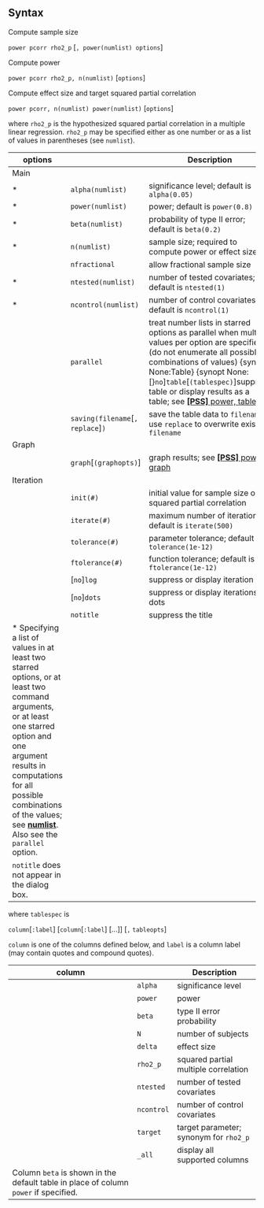 ## Syntax

Compute sample size

`power pcorr rho2_p` \[`, power(numlist) options`\]

Compute power

`power pcorr rho2_p, n(numlist)` \[`options`\]

Compute effect size and target squared partial correlation

`power pcorr, n(numlist) power(numlist)` \[`options`\]

where `rho2_p` is the hypothesized squared partial correlation in a
multiple linear regression. `rho2_p` may be specified either as one
number or as a list of values in parentheses (see `numlist`).

| options                                                                                                                                                                                                                                                                                                                                                   |                                       | Description                                                                                                                                                                                                                                                                                                                                                                                   |
|-----------------------------------------------------------------------------------------------------------------------------------------------------------------------------------------------------------------------------------------------------------------------------------------------------------------------------------------------------------|---------------------------------------|-----------------------------------------------------------------------------------------------------------------------------------------------------------------------------------------------------------------------------------------------------------------------------------------------------------------------------------------------------------------------------------------------|
| Main                                                                                                                                                                                                                                                                                                                                                      |                                       |                                                                                                                                                                                                                                                                                                                                                                                               |
| \*                                                                                                                                                                                                                                                                                                                                                        | `alpha(numlist)`                      | significance level; default is `alpha(0.05)`                                                                                                                                                                                                                                                                                                                                                  |
| \*                                                                                                                                                                                                                                                                                                                                                        | `power(numlist)`                      | power; default is `power(0.8)`                                                                                                                                                                                                                                                                                                                                                                |
| \*                                                                                                                                                                                                                                                                                                                                                        | `beta(numlist)`                       | probability of type II error; default is `beta(0.2)`                                                                                                                                                                                                                                                                                                                                          |
| \*                                                                                                                                                                                                                                                                                                                                                        | `n(numlist)`                          | sample size; required to compute power or effect size                                                                                                                                                                                                                                                                                                                                         |
|                                                                                                                                                                                                                                                                                                                                                           | `nfractional`                         | allow fractional sample size                                                                                                                                                                                                                                                                                                                                                                  |
| \*                                                                                                                                                                                                                                                                                                                                                        | `ntested(numlist)`                    | number of tested covariates; default is `ntested(1)`                                                                                                                                                                                                                                                                                                                                          |
| \*                                                                                                                                                                                                                                                                                                                                                        | `ncontrol(numlist)`                   | number of control covariates; default is `ncontrol(1)`                                                                                                                                                                                                                                                                                                                                        |
|                                                                                                                                                                                                                                                                                                                                                           | `parallel`                            | treat number lists in starred options as parallel when multiple values per option are specified (do not enumerate all possible combinations of values) {syntab None:Table} {synopt None:\[}`no`\]`table`\[`(tablespec)`\]suppress table or display results as a table; see [<strong>[PSS]</strong> power, table](http://www.stata.com/help.cgi?power_opttable) |
|                                                                                                                                                                                                                                                                                                                                                           | `saving(filename`\[`, replace`\]`)` | save the table data to `filename`; use `replace` to overwrite existing `filename`                                                                                                                                                                                                                                                                                                             |
| Graph                                                                                                                                                                                                                                                                                                                                                     |                                       |                                                                                                                                                                                                                                                                                                                                                                                               |
|                                                                                                                                                                                                                                                                                                                                                           | `graph`\[`(graphopts)`\]          | graph results; see [<strong>[PSS]</strong> power, graph](http://www.stata.com/help.cgi?power_optgraph)                                                                                                                                                                                                                                                             |
| Iteration                                                                                                                                                                                                                                                                                                                                                 |                                       |                                                                                                                                                                                                                                                                                                                                                                                               |
|                                                                                                                                                                                                                                                                                                                                                           | `init(#)`                             | initial value for sample size or squared partial correlation                                                                                                                                                                                                                                                                                                                                  |
|                                                                                                                                                                                                                                                                                                                                                           | `iterate(#)`                          | maximum number of iterations; default is `iterate(500)`                                                                                                                                                                                                                                                                                                                                       |
|                                                                                                                                                                                                                                                                                                                                                           | `tolerance(#)`                        | parameter tolerance; default is `tolerance(1e-12)`                                                                                                                                                                                                                                                                                                                                            |
|                                                                                                                                                                                                                                                                                                                                                           | `ftolerance(#)`                       | function tolerance; default is `ftolerance(1e-12)`                                                                                                                                                                                                                                                                                                                                            |
|                                                                                                                                                                                                                                                                                                                                                           | \[`no`\]`log`                         | suppress or display iteration log                                                                                                                                                                                                                                                                                                                                                             |
|                                                                                                                                                                                                                                                                                                                                                           | \[`no`\]`dots`                        | suppress or display iterations as dots                                                                                                                                                                                                                                                                                                                                                        |
|                                                                                                                                                                                                                                                                                                                                                           | `notitle`                             | suppress the title                                                                                                                                                                                                                                                                                                                                                                            |
| \* Specifying a list of values in at least two starred options, or at least two command arguments, or at least one starred option and one argument results in computations for all possible combinations of the values; see [<strong>numlist</strong>](http://www.stata.com/help.cgi?numlist). Also see the `parallel` option. |                                       |                                                                                                                                                                                                                                                                                                                                                                                               |
| `notitle` does not appear in the dialog box.                                                                                                                                                                                                                                                                                                              |                                       |                                                                                                                                                                                                                                                                                                                                                                                               |

where `tablespec` is

`column`\[`:label`\] \[`column`\[`:label`\] \[...\]\] \[`,`
`tableopts`\]

`column` is one of the columns defined below, and `label` is a column
label (may contain quotes and compound quotes).

| column                                                                               |            | Description                            |
|--------------------------------------------------------------------------------------|------------|----------------------------------------|
|                                                                                      | `alpha`    | significance level                     |
|                                                                                      | `power`    | power                                  |
|                                                                                      | `beta`     | type II error probability              |
|                                                                                      | `N`        | number of subjects                     |
|                                                                                      | `delta`    | effect size                            |
|                                                                                      | `rho2_p`   | squared partial multiple correlation   |
|                                                                                      | `ntested`  | number of tested covariates            |
|                                                                                      | `ncontrol` | number of control covariates           |
|                                                                                      | `target`   | target parameter; synonym for `rho2_p` |
|                                                                                      | `_all`     | display all supported columns          |
| Column `beta` is shown in the default table in place of column `power` if specified. |            |                                        |
